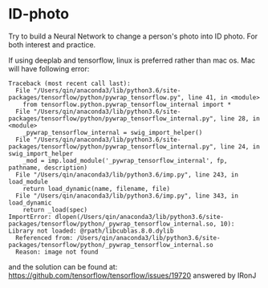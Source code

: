 # ID-photo
Try to build a Neural Network to change a person's photo into ID photo. For both interest and practice.

If using deeplab and tensorflow, linux is preferred rather than mac os. Mac will have following error:
```
Traceback (most recent call last):
  File "/Users/qin/anaconda3/lib/python3.6/site-packages/tensorflow/python/pywrap_tensorflow.py", line 41, in <module>
    from tensorflow.python.pywrap_tensorflow_internal import *
  File "/Users/qin/anaconda3/lib/python3.6/site-packages/tensorflow/python/pywrap_tensorflow_internal.py", line 28, in <module>
    _pywrap_tensorflow_internal = swig_import_helper()
  File "/Users/qin/anaconda3/lib/python3.6/site-packages/tensorflow/python/pywrap_tensorflow_internal.py", line 24, in swig_import_helper
    _mod = imp.load_module('_pywrap_tensorflow_internal', fp, pathname, description)
  File "/Users/qin/anaconda3/lib/python3.6/imp.py", line 243, in load_module
    return load_dynamic(name, filename, file)
  File "/Users/qin/anaconda3/lib/python3.6/imp.py", line 343, in load_dynamic
    return _load(spec)
ImportError: dlopen(/Users/qin/anaconda3/lib/python3.6/site-packages/tensorflow/python/_pywrap_tensorflow_internal.so, 10): Library not loaded: @rpath/libcublas.8.0.dylib
  Referenced from: /Users/qin/anaconda3/lib/python3.6/site-packages/tensorflow/python/_pywrap_tensorflow_internal.so
  Reason: image not found
```
and the solution can be found at:
  https://github.com/tensorflow/tensorflow/issues/19720    answered by IRonJ   

